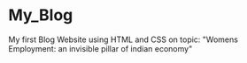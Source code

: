 # My_Blog
My first Blog Website using HTML and CSS on topic: "Womens Employment: an invisible pillar of indian economy"
